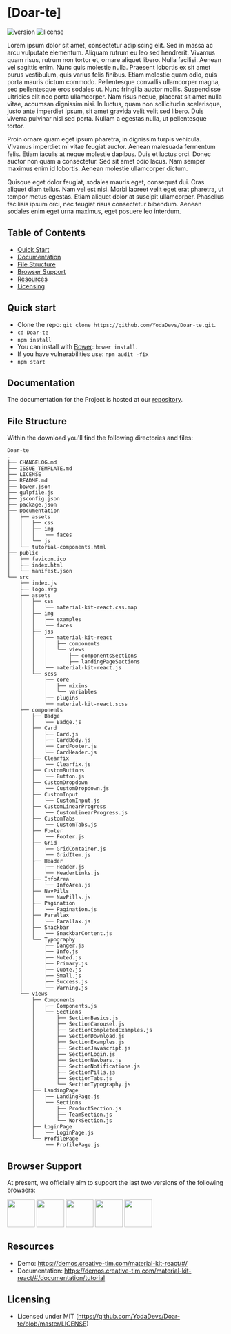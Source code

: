 # [Doar-te]

![version](https://img.shields.io/badge/version-1.0.0-blue.svg) ![license](https://img.shields.io/badge/license-MIT-blue.svg)

Lorem ipsum dolor sit amet, consectetur adipiscing elit. Sed in massa ac arcu vulputate elementum. Aliquam rutrum eu leo sed hendrerit. Vivamus quam risus, rutrum non tortor et, ornare aliquet libero. Nulla facilisi. Aenean vel sagittis enim. Nunc quis molestie nulla. Praesent lobortis ex sit amet purus vestibulum, quis varius felis finibus. Etiam molestie quam odio, quis porta mauris dictum commodo. Pellentesque convallis ullamcorper magna, sed pellentesque eros sodales ut. Nunc fringilla auctor mollis. Suspendisse ultricies elit nec porta ullamcorper. Nam risus neque, placerat sit amet nulla vitae, accumsan dignissim nisi. In luctus, quam non sollicitudin scelerisque, justo ante imperdiet ipsum, sit amet gravida velit velit sed libero. Duis viverra pulvinar nisl sed porta. Nullam a egestas nulla, ut pellentesque tortor.

Proin ornare quam eget ipsum pharetra, in dignissim turpis vehicula. Vivamus imperdiet mi vitae feugiat auctor. Aenean malesuada fermentum felis. Etiam iaculis at neque molestie dapibus. Duis et luctus orci. Donec auctor non quam a consectetur. Sed sit amet odio lacus. Nam semper maximus enim id lobortis. Aenean molestie ullamcorper dictum.

Quisque eget dolor feugiat, sodales mauris eget, consequat dui. Cras aliquet diam tellus. Nam vel est nisi. Morbi laoreet velit eget erat pharetra, ut tempor metus egestas. Etiam aliquet dolor at suscipit ullamcorper. Phasellus facilisis ipsum orci, nec feugiat risus consectetur bibendum. Aenean sodales enim eget urna maximus, eget posuere leo interdum.

## Table of Contents

* [Quick Start](#quick-start)
* [Documentation](#documentation)
* [File Structure](#file-structure)
* [Browser Support](#browser-support)
* [Resources](#resources)
* [Licensing](#licensing)


## Quick start

- Clone the repo: `git clone https://github.com/YodaDevs/Doar-te.git`.
- `cd Doar-te`
- `npm install`
- You can install with [Bower](https://bower.io/): ```bower install```.
- If you have vulnerabilities use: `npm audit -fix`
- `npm start`


## Documentation
The documentation for the Project is hosted at our [repository](https://github.com/YodaDevs/Doar-te/tree/master/Documentation).


## File Structure
Within the download you'll find the following directories and files:

```
Doar-te
.
├── CHANGELOG.md
├── ISSUE_TEMPLATE.md
├── LICENSE
├── README.md
├── bower.json
├── gulpfile.js
├── jsconfig.json
├── package.json
├── Documentation
│   ├── assets
│   │   ├── css
│   │   ├── img
│   │   │   └── faces
│   │   └── js
│   └── tutorial-components.html
├── public
│   ├── favicon.ico
│   ├── index.html
│   └── manifest.json
└── src
    ├── index.js
    ├── logo.svg
    ├── assets
    │   ├── css
    │   │   └── material-kit-react.css.map
    │   ├── img
    │   │   ├── examples
    │   │   └── faces
    │   ├── jss
    │   │   ├── material-kit-react
    │   │   │   ├── components
    │   │   │   └── views
    │   │   │       ├── componentsSections
    │   │   │       ├── landingPageSections
    │   │   └── material-kit-react.js
    │   └── scss
    │       ├── core
    │       │   ├── mixins
    │       │   └── variables
    │       ├── plugins
    │       └── material-kit-react.scss
    ├── components
    │   ├── Badge
    │   │   └── Badge.js
    │   ├── Card
    │   │   ├── Card.js
    │   │   ├── CardBody.js
    │   │   ├── CardFooter.js
    │   │   └── CardHeader.js
    │   ├── Clearfix
    │   │   └── Clearfix.js
    │   ├── CustomButtons
    │   │   └── Button.js
    │   ├── CustomDropdown
    │   │   └── CustomDropdown.js
    │   ├── CustomInput
    │   │   └── CustomInput.js
    │   ├── CustomLinearProgress
    │   │   └── CustomLinearProgress.js
    │   ├── CustomTabs
    │   │   └── CustomTabs.js
    │   ├── Footer
    │   │   └── Footer.js
    │   ├── Grid
    │   │   ├── GridContainer.js
    │   │   └── GridItem.js
    │   ├── Header
    │   │   ├── Header.js
    │   │   └── HeaderLinks.js
    │   ├── InfoArea
    │   │   └── InfoArea.js
    │   ├── NavPills
    │   │   └── NavPills.js
    │   ├── Pagination
    │   │   └── Pagination.js
    │   ├── Parallax
    │   │   └── Parallax.js
    │   ├── Snackbar
    │   │   └── SnackbarContent.js
    │   └── Typography
    │       ├── Danger.js
    │       ├── Info.js
    │       ├── Muted.js
    │       ├── Primary.js
    │       ├── Quote.js
    │       ├── Small.js
    │       ├── Success.js
    │       └── Warning.js
    └── views
        ├── Components
        │   ├── Components.js
        │   └── Sections
        │       ├── SectionBasics.js
        │       ├── SectionCarousel.js
        │       ├── SectionCompletedExamples.js
        │       ├── SectionDownload.js
        │       ├── SectionExamples.js
        │       ├── SectionJavascript.js
        │       ├── SectionLogin.js
        │       ├── SectionNavbars.js
        │       ├── SectionNotifications.js
        │       ├── SectionPills.js
        │       ├── SectionTabs.js
        │       └── SectionTypography.js
        ├── LandingPage
        │   ├── LandingPage.js
        │   └── Sections
        │       ├── ProductSection.js
        │       ├── TeamSection.js
        │       └── WorkSection.js
        ├── LoginPage
        │   └── LoginPage.js
        └── ProfilePage
            └── ProfilePage.js
```



## Browser Support

At present, we officially aim to support the last two versions of the following browsers:

<img src="https://github.com/creativetimofficial/public-assets/blob/master/logos/chrome-logo.png?raw=true" width="64" height="64"> <img src="https://raw.githubusercontent.com/creativetimofficial/public-assets/master/logos/firefox-logo.png" width="64" height="64"> <img src="https://raw.githubusercontent.com/creativetimofficial/public-assets/master/logos/edge-logo.png" width="64" height="64"> <img src="https://raw.githubusercontent.com/creativetimofficial/public-assets/master/logos/safari-logo.png" width="64" height="64"> <img src="https://raw.githubusercontent.com/creativetimofficial/public-assets/master/logos/opera-logo.png" width="64" height="64">


## Resources
- Demo: <https://demos.creative-tim.com/material-kit-react/#/>
- Documentation: <https://demos.creative-tim.com/material-kit-react/#/documentation/tutorial>


## Licensing

- Licensed under MIT (https://github.com/YodaDevs/Doar-te/blob/master/LICENSE)
